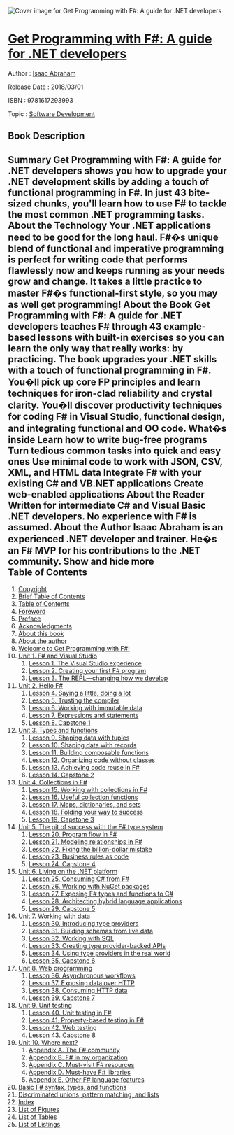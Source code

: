 ![Cover image for Get Programming with F#: A guide for .NET developers](https://imgdetail.ebookreading.net/cover/cover/software_development/EB9781617293993.jpg)

[Get Programming with F#: A guide for .NET developers](https://ebookreading.net/view/book/Get+Programming+with+F%23%3A+A+guide+for+.NET+developers-EB9781617293993_1.html "Get Programming with F#: A guide for .NET developers")
====================================================================================================================

Author : [Isaac Abraham](https://ebookreading.net/search/author/Isaac+Abraham)

Release Date : 2018/03/01

ISBN : 9781617293993

Topic : [Software Development](https://ebookreading.net/search/category/software-development)

Book Description
-----------------

 Summary
Get Programming with F#: A guide for .NET developers shows you how to upgrade your .NET development skills by adding a touch of functional programming in F#. In just 43 bite-sized chunks, you'll learn how to use F# to tackle the most common .NET programming tasks.
About the Technology
Your .NET applications need to be good for the long haul. F#�s unique blend of functional and imperative programming is perfect for writing code that performs flawlessly now and keeps running as your needs grow and change. It takes a little practice to master F#�s functional-first style, so you may as well get programming!
About the Book
Get Programming with F#: A guide for .NET developers teaches F# through 43 example-based lessons with built-in exercises so you can learn the only way that really works: by practicing. The book upgrades your .NET skills with a touch of functional programming in F#. You�ll pick up core FP principles and learn techniques for iron-clad reliability and crystal clarity. You�ll discover productivity techniques for coding F# in Visual Studio, functional design, and integrating functional and OO code.
What�s inside
Learn how to write bug-free programs
Turn tedious common tasks into quick and easy ones
Use minimal code to work with JSON, CSV, XML, and HTML data
Integrate F# with your existing C# and VB.NET applications
Create web-enabled applications
About the Reader
Written for intermediate C# and Visual Basic .NET developers. No experience with F# is assumed.
About the Author
Isaac Abraham is an experienced .NET developer and trainer. He�s an F# MVP for his contributions to the .NET community.
        Show and hide more                
Table of Contents
-----------------

1. [Copyright](https://ebookreading.net/view/book/Get+Programming+with+F%23%3A+A+guide+for+.NET+developers-EB9781617293993_3.html)
1. [Brief Table of Contents](https://ebookreading.net/view/book/Get+Programming+with+F%23%3A+A+guide+for+.NET+developers-EB9781617293993_4.html)
1. [Table of Contents](https://ebookreading.net/view/book/Get+Programming+with+F%23%3A+A+guide+for+.NET+developers-EB9781617293993_5.html)
1. [Foreword](https://ebookreading.net/view/book/Get+Programming+with+F%23%3A+A+guide+for+.NET+developers-EB9781617293993_6.html)
1. [Preface](https://ebookreading.net/view/book/Get+Programming+with+F%23%3A+A+guide+for+.NET+developers-EB9781617293993_7.html)
1. [Acknowledgments](https://ebookreading.net/view/book/Get+Programming+with+F%23%3A+A+guide+for+.NET+developers-EB9781617293993_8.html)
1. [About this book](https://ebookreading.net/view/book/Get+Programming+with+F%23%3A+A+guide+for+.NET+developers-EB9781617293993_9.html)
1. [About the author](https://ebookreading.net/view/book/Get+Programming+with+F%23%3A+A+guide+for+.NET+developers-EB9781617293993_10.html)
1. [Welcome to Get Programming with F#!](https://ebookreading.net/view/book/Get+Programming+with+F%23%3A+A+guide+for+.NET+developers-EB9781617293993_11.html)
1. [Unit 1. F# and Visual Studio](https://ebookreading.net/view/book/Get+Programming+with+F%23%3A+A+guide+for+.NET+developers-EB9781617293993_12.html)
    1. [Lesson 1. The Visual Studio experience](https://ebookreading.net/view/book/Get+Programming+with+F%23%3A+A+guide+for+.NET+developers-EB9781617293993_13.html)
    1. [Lesson 2. Creating your first F# program](https://ebookreading.net/view/book/Get+Programming+with+F%23%3A+A+guide+for+.NET+developers-EB9781617293993_14.html)
    1. [Lesson 3. The REPL—changing how we develop](https://ebookreading.net/view/book/Get+Programming+with+F%23%3A+A+guide+for+.NET+developers-EB9781617293993_15.html)
1. [Unit 2. Hello F#](https://ebookreading.net/view/book/Get+Programming+with+F%23%3A+A+guide+for+.NET+developers-EB9781617293993_16.html)
    1. [Lesson 4. Saying a little, doing a lot](https://ebookreading.net/view/book/Get+Programming+with+F%23%3A+A+guide+for+.NET+developers-EB9781617293993_17.html)
    1. [Lesson 5. Trusting the compiler](https://ebookreading.net/view/book/Get+Programming+with+F%23%3A+A+guide+for+.NET+developers-EB9781617293993_18.html)
    1. [Lesson 6. Working with immutable data](https://ebookreading.net/view/book/Get+Programming+with+F%23%3A+A+guide+for+.NET+developers-EB9781617293993_19.html)
    1. [Lesson 7. Expressions and statements](https://ebookreading.net/view/book/Get+Programming+with+F%23%3A+A+guide+for+.NET+developers-EB9781617293993_20.html)
    1. [Lesson 8. Capstone 1](https://ebookreading.net/view/book/Get+Programming+with+F%23%3A+A+guide+for+.NET+developers-EB9781617293993_21.html)
1. [Unit 3. Types and functions](https://ebookreading.net/view/book/Get+Programming+with+F%23%3A+A+guide+for+.NET+developers-EB9781617293993_22.html)
    1. [Lesson 9. Shaping data with tuples](https://ebookreading.net/view/book/Get+Programming+with+F%23%3A+A+guide+for+.NET+developers-EB9781617293993_23.html)
    1. [Lesson 10. Shaping data with records](https://ebookreading.net/view/book/Get+Programming+with+F%23%3A+A+guide+for+.NET+developers-EB9781617293993_24.html)
    1. [Lesson 11. Building composable functions](https://ebookreading.net/view/book/Get+Programming+with+F%23%3A+A+guide+for+.NET+developers-EB9781617293993_25.html)
    1. [Lesson 12. Organizing code without classes](https://ebookreading.net/view/book/Get+Programming+with+F%23%3A+A+guide+for+.NET+developers-EB9781617293993_26.html)
    1. [Lesson 13. Achieving code reuse in F#](https://ebookreading.net/view/book/Get+Programming+with+F%23%3A+A+guide+for+.NET+developers-EB9781617293993_27.html)
    1. [Lesson 14. Capstone 2](https://ebookreading.net/view/book/Get+Programming+with+F%23%3A+A+guide+for+.NET+developers-EB9781617293993_28.html)
1. [Unit 4. Collections in F#](https://ebookreading.net/view/book/Get+Programming+with+F%23%3A+A+guide+for+.NET+developers-EB9781617293993_29.html)
    1. [Lesson 15. Working with collections in F#](https://ebookreading.net/view/book/Get+Programming+with+F%23%3A+A+guide+for+.NET+developers-EB9781617293993_30.html)
    1. [Lesson 16. Useful collection functions](https://ebookreading.net/view/book/Get+Programming+with+F%23%3A+A+guide+for+.NET+developers-EB9781617293993_31.html)
    1. [Lesson 17. Maps, dictionaries, and sets](https://ebookreading.net/view/book/Get+Programming+with+F%23%3A+A+guide+for+.NET+developers-EB9781617293993_32.html)
    1. [Lesson 18. Folding your way to success](https://ebookreading.net/view/book/Get+Programming+with+F%23%3A+A+guide+for+.NET+developers-EB9781617293993_33.html)
    1. [Lesson 19. Capstone 3](https://ebookreading.net/view/book/Get+Programming+with+F%23%3A+A+guide+for+.NET+developers-EB9781617293993_34.html)
1. [Unit 5. The pit of success with the F# type system](https://ebookreading.net/view/book/Get+Programming+with+F%23%3A+A+guide+for+.NET+developers-EB9781617293993_35.html)
    1. [Lesson 20. Program flow in F#](https://ebookreading.net/view/book/Get+Programming+with+F%23%3A+A+guide+for+.NET+developers-EB9781617293993_36.html)
    1. [Lesson 21. Modeling relationships in F#](https://ebookreading.net/view/book/Get+Programming+with+F%23%3A+A+guide+for+.NET+developers-EB9781617293993_37.html)
    1. [Lesson 22. Fixing the billion-dollar mistake](https://ebookreading.net/view/book/Get+Programming+with+F%23%3A+A+guide+for+.NET+developers-EB9781617293993_38.html)
    1. [Lesson 23. Business rules as code](https://ebookreading.net/view/book/Get+Programming+with+F%23%3A+A+guide+for+.NET+developers-EB9781617293993_39.html)
    1. [Lesson 24. Capstone 4](https://ebookreading.net/view/book/Get+Programming+with+F%23%3A+A+guide+for+.NET+developers-EB9781617293993_40.html)
1. [Unit 6. Living on the .NET platform](https://ebookreading.net/view/book/Get+Programming+with+F%23%3A+A+guide+for+.NET+developers-EB9781617293993_41.html)
    1. [Lesson 25. Consuming C# from F#](https://ebookreading.net/view/book/Get+Programming+with+F%23%3A+A+guide+for+.NET+developers-EB9781617293993_42.html)
    1. [Lesson 26. Working with NuGet packages](https://ebookreading.net/view/book/Get+Programming+with+F%23%3A+A+guide+for+.NET+developers-EB9781617293993_43.html)
    1. [Lesson 27. Exposing F# types and functions to C#](https://ebookreading.net/view/book/Get+Programming+with+F%23%3A+A+guide+for+.NET+developers-EB9781617293993_44.html)
    1. [Lesson 28. Architecting hybrid language applications](https://ebookreading.net/view/book/Get+Programming+with+F%23%3A+A+guide+for+.NET+developers-EB9781617293993_45.html)
    1. [Lesson 29. Capstone 5](https://ebookreading.net/view/book/Get+Programming+with+F%23%3A+A+guide+for+.NET+developers-EB9781617293993_46.html)
1. [Unit 7. Working with data](https://ebookreading.net/view/book/Get+Programming+with+F%23%3A+A+guide+for+.NET+developers-EB9781617293993_47.html)
    1. [Lesson 30. Introducing type providers](https://ebookreading.net/view/book/Get+Programming+with+F%23%3A+A+guide+for+.NET+developers-EB9781617293993_48.html)
    1. [Lesson 31. Building schemas from live data](https://ebookreading.net/view/book/Get+Programming+with+F%23%3A+A+guide+for+.NET+developers-EB9781617293993_49.html)
    1. [Lesson 32. Working with SQL](https://ebookreading.net/view/book/Get+Programming+with+F%23%3A+A+guide+for+.NET+developers-EB9781617293993_50.html)
    1. [Lesson 33. Creating type provider-backed APIs](https://ebookreading.net/view/book/Get+Programming+with+F%23%3A+A+guide+for+.NET+developers-EB9781617293993_51.html)
    1. [Lesson 34. Using type providers in the real world](https://ebookreading.net/view/book/Get+Programming+with+F%23%3A+A+guide+for+.NET+developers-EB9781617293993_52.html)
    1. [Lesson 35. Capstone 6](https://ebookreading.net/view/book/Get+Programming+with+F%23%3A+A+guide+for+.NET+developers-EB9781617293993_53.html)
1. [Unit 8. Web programming](https://ebookreading.net/view/book/Get+Programming+with+F%23%3A+A+guide+for+.NET+developers-EB9781617293993_54.html)
    1. [Lesson 36. Asynchronous workflows](https://ebookreading.net/view/book/Get+Programming+with+F%23%3A+A+guide+for+.NET+developers-EB9781617293993_55.html)
    1. [Lesson 37. Exposing data over HTTP](https://ebookreading.net/view/book/Get+Programming+with+F%23%3A+A+guide+for+.NET+developers-EB9781617293993_56.html)
    1. [Lesson 38. Consuming HTTP data](https://ebookreading.net/view/book/Get+Programming+with+F%23%3A+A+guide+for+.NET+developers-EB9781617293993_57.html)
    1. [Lesson 39. Capstone 7](https://ebookreading.net/view/book/Get+Programming+with+F%23%3A+A+guide+for+.NET+developers-EB9781617293993_58.html)
1. [Unit 9. Unit testing](https://ebookreading.net/view/book/Get+Programming+with+F%23%3A+A+guide+for+.NET+developers-EB9781617293993_59.html)
    1. [Lesson 40. Unit testing in F#](https://ebookreading.net/view/book/Get+Programming+with+F%23%3A+A+guide+for+.NET+developers-EB9781617293993_60.html)
    1. [Lesson 41. Property-based testing in F#](https://ebookreading.net/view/book/Get+Programming+with+F%23%3A+A+guide+for+.NET+developers-EB9781617293993_61.html)
    1. [Lesson 42. Web testing](https://ebookreading.net/view/book/Get+Programming+with+F%23%3A+A+guide+for+.NET+developers-EB9781617293993_62.html)
    1. [Lesson 43. Capstone 8](https://ebookreading.net/view/book/Get+Programming+with+F%23%3A+A+guide+for+.NET+developers-EB9781617293993_63.html)
1. [Unit 10. Where next?](https://ebookreading.net/view/book/Get+Programming+with+F%23%3A+A+guide+for+.NET+developers-EB9781617293993_64.html)
    1. [Appendix A. The F# community](https://ebookreading.net/view/book/Get+Programming+with+F%23%3A+A+guide+for+.NET+developers-EB9781617293993_65.html)
    1. [Appendix B. F# in my organization](https://ebookreading.net/view/book/Get+Programming+with+F%23%3A+A+guide+for+.NET+developers-EB9781617293993_66.html)
    1. [Appendix C. Must-visit F# resources](https://ebookreading.net/view/book/Get+Programming+with+F%23%3A+A+guide+for+.NET+developers-EB9781617293993_67.html)
    1. [Appendix D. Must-have F# libraries](https://ebookreading.net/view/book/Get+Programming+with+F%23%3A+A+guide+for+.NET+developers-EB9781617293993_68.html)
    1. [Appendix E. Other F# language features](https://ebookreading.net/view/book/Get+Programming+with+F%23%3A+A+guide+for+.NET+developers-EB9781617293993_69.html)
1. [Basic F# syntax, types, and functions](https://ebookreading.net/view/book/Get+Programming+with+F%23%3A+A+guide+for+.NET+developers-EB9781617293993_70.html)
1. [Discriminated unions, pattern matching, and lists](https://ebookreading.net/view/book/Get+Programming+with+F%23%3A+A+guide+for+.NET+developers-EB9781617293993_71.html)
1. [Index](https://ebookreading.net/view/book/Get+Programming+with+F%23%3A+A+guide+for+.NET+developers-EB9781617293993_72.html)
1. [List of Figures](https://ebookreading.net/view/book/Get+Programming+with+F%23%3A+A+guide+for+.NET+developers-EB9781617293993_73.html)
1. [List of Tables](https://ebookreading.net/view/book/Get+Programming+with+F%23%3A+A+guide+for+.NET+developers-EB9781617293993_74.html)
1. [List of Listings](https://ebookreading.net/view/book/Get+Programming+with+F%23%3A+A+guide+for+.NET+developers-EB9781617293993_75.html)
